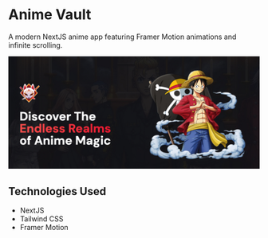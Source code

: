# Anime Vault
A modern NextJS anime app featuring Framer Motion animations and infinite scrolling.

![banner_image](public/readme.png)

## Technologies Used
* NextJS
* Tailwind CSS
* Framer Motion